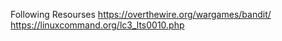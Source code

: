 Following Resourses
https://overthewire.org/wargames/bandit/
https://linuxcommand.org/lc3_lts0010.php